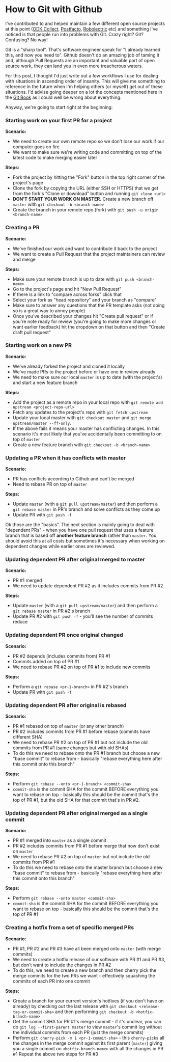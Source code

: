 # How to Git with Github

I've contributed to and helped maintain a few different open source projects at this point ([ODK Collect](https://github.com/opendatakit/collect), [Postfacto](https://github.com/pivotal/postfacto), [Robolectric](https://github.com/robolectric/robolectric) etc) and something I've noticed is that people run into problems with Git. Crazy right? Git? Confusing? No way!

Git is a "sharp tool". That's software engineer speak for "I already learned this, and now you need to".  Github doesn't do an amazing job of taming it and, although Pull Requests are an important and valuable part of open source work, they can land you in even more treacherous waters.

For this post, I thought I'd just write out a few workflows I use for dealing with situations in ascending order of insanity. This will give me something to reference in the future when I'm helping others (or myself) get out of these situations. I'd advise going deeper on a lot the concepts mentioned here in the [Git Book](https://git-scm.com/book/en/v2) as I could well be wrong about everything. 

Anyway, we're going to start right at the beginning: 

### Starting work on your first PR for a project

**Scenario:**

- We need to create our own remote repo so we don't lose our work if our computer goes on fire
- We want to make sure we're writing code and committing on top of the latest code to make merging easier later

**Steps:**

- Fork the project by hitting the "Fork" button in the top right corner of the project's page
- Clone the fork by copying the URL (either SSH or HTTPS) that we get from the fork's "Clone or download" button and running `git clone <url>`
- **DON'T START YOUR WORK ON MASTER.** Create a new branch off `master` with `git checkout -b <branch-name>`
- Create the branch in your remote repo (fork) with `git push -u origin <branch-name>`

### Creating a PR

**Scenario:**

- We've finished our work and want to contribute it back to the project
- We want to create a Pull Request that the project maintainers can review and  merge

**Steps:**

- Make sure your remote branch is up to date with `git push <branch-name>`
- Go to the project's page and hit "New Pull Request"
- If there is a link to "compare across forks" click that
- Select your fork as "head repository" and your branch as "compare"
- Make sure to answer any questions that the PR template asks (not doing so is a great way to annoy people)
- Once you've described your changes hit "Create pull request" or if you're note ready for review (you're going to make more changes or want earlier feedback) hit the dropdown on that button and then "Create draft pull request"

### Starting work on a new PR

**Scenario:**

- We've already forked the project and cloned it locally
- We've made PRs to the project before or have one in review already
- We need to make sure our local `master` is up to date (with the project's) and start  a new feature branch

**Steps:**

- Add the project as a remote repo in your local repo with `git remote add upstream <project-repo-url>`
- Fetch any updates to the project's repo with `git fetch upstream`
- Update your local master with `git checkout master` and `git merge upstream/master --ff-only`.
- If the above fails it means your master has conflicting changes. In this scenario it's most likely that you've accidentally been committing to on top of `master`
- Create a new feature branch with `git checkout -b <branch-name>`

### Updating a PR when it has conflicts with master

**Scenario:**

- PR has conflicts according to Github and can't be merged
- Need to rebase PR on top of `master`

**Steps:**

- Update `master` (with a `git pull upstream/master`) and then perform a `git rebase master` in PR's branch and solve conflicts as they come up
- Update PR with `git push -f`

Ok those are the "basics". The next section is mainly going to deal with "dependent PRs" - when you have one pull request that uses a feature branch that is based off **another feature branch**  rather than `master`. You should avoid this at all costs but sometimes it's necessary when working on dependent changes while earlier ones are reviewed.

### Updating dependent PR  after original merged to master

**Scenario:**

- PR #1 merged
- We need to update dependent PR #2 as it includes commits from PR #2

**Steps:**

- Update `master` (with a `git pull upstream/master`) and then perform a `git rebase master` in PR #2's branch
- Update PR #2 with `git push -f` - you'll see the number of commits reduce

### Updating dependent PR once original changed

**Scenario:**

- PR #2 depends (includes commits from) PR #1
- Commits added on top of PR #1
- We need to rebase PR #2 on top of PR #1 to include new commits

**Steps:**

- Perform a `git rebase <pr-1-branch>` in PR #2's branch
- Update PR with `git push -f`

### Updating dependent PR after original is rebased

**Scenario:**

- PR #1 rebased on top of `master` (or any other branch)
- PR #2 includes commits from PR #1 before rebase (commits have different SHA)
- We need to rebase PR #2 on top of PR #1 but not include the old commits from PR #1 (same changes but with old SHAs)
- To do this we need to rebase onto the PR #1 branch but choose a new "base commit" to rebase from - basically "rebase everything here after this commit onto this branch"

**Steps:**

- Perform `git rebase --onto <pr-1-branch> <commit-sha>`
- `commit-sha` is the commit SHA for the commit BEFORE everything you want to rebase on top - basically this should be the commit that's the top of PR #1, but the old SHA for that commit that's in PR #2.

### Updating dependent PR after original merged as a single commit

**Scenario:**

- PR #1 merged into `master` as a single commit
- PR #2 includes commits from PR #1 before merge that now don't exist on `master`
- We need to rebase PR #2 on top of `master` but not include the old commits from PR #1
- To do this we need to rebase onto the master branch but choose a new "base commit" to rebase from - basically "rebase everything here after this commit onto this branch"

**Steps:**

- Perform `git rebase --onto master <commit-sha>`
- `commit-sha` is the commit SHA for the commit BEFORE everything you want to rebase on top - basically this should be the commit that's the top of PR #1

### Creating a hotfix from a set of specific merged PRs

**Scenario:**

- PR #1, PR #2 and PR #3 have all been merged onto `master` (with merge commits)
- We need to create a hotfix release of our software with PR #1 and PR #3, but don't want to include the changes in PR #2
- To do this, we need to create a new branch and then cherry pick the merge commits for the two PRs we want - effectively squashing the commits of each PR into one commit

**Steps:**

- Create a branch for your current version's hotfixes (if you don't have on already) by checking out the last release with `git checkout <release-tag-or-commit-sha>` and then performing `git checkout -b <hotfix-branch-name>`
- Get the commit SHA for PR #1's merge commit - if it's unclear, you can do `git log --first-parent master` to view `master`'s commit log without the individual commits from each PR (just the merge commits)
- Perform `git cherry-pick -m 1 <pr-1-commit-sha>` - this `cherry-picks` all the changes in the merge commit against its first parent (`master`) giving you a single commit on `<hotfix-branch-name>` with all the changes in PR #1
Repeat the above two steps for PR #3